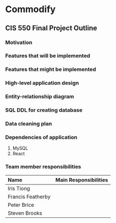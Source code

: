 # Commodify

## CIS 550 Final Project Outline

### Motivation

### Features that will be implemented

### Features that might be implemented

### High-level application design

### Entity-relationship diagram

### SQL DDL for creating database

### Data cleaning plan

### Dependencies of application

1. MySQL
2. React

### Team member responsibilities

|       Name       | Main Responsibilities |
|:-----------------|:----------------------|
|Iris Tiong        |                       |
|Francis Featherby |                       |
|Peter Brice       |                       |
|Steven Brooks     |                       |

